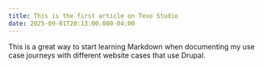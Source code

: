 ```yaml
---
title: This is the first article on Texo Studio
date: 2025-09-01T20:13:00.000-04:00
---
```

This is a great way to start learning Markdown when documenting my use case journeys with different website cases that use Drupal.
